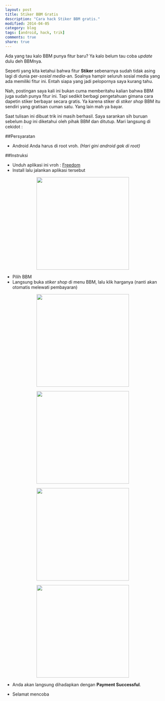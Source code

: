 ```yaml
---
layout: post
title: Stiker BBM Gratis
description: "Cara hack Stiker BBM gratis."
modified: 2014-04-05
category: blog
tags: [android, hack, trik]
comments: true
share: true
---
```


Ada yang tau kalo BBM punya fitur baru? Ya kalo belum tau coba *update* dulu deh BBMnya. 

Seperti yang kita ketahui bahwa fitur **Stiker** sebenarnya sudah tidak asing lagi di dunia per-*sosial media*-an. Soalnya hampir seluruh sosial media yang ada memiliki fitur ini. Entah siapa yang jadi pelopornya saya kurang tahu.

Nah, postingan saya kali ini bukan cuma memberitahu kalian bahwa BBM juga sudah punya fitur ini. Tapi sedikit berbagi pengetahuan gimana cara dapetin stiker berbayar secara gratis. Ya karena stiker di *stiker shop* BBM itu sendiri yang gratisan cuman satu. Yang lain mah ya bayar. 

Saat tulisan ini dibuat trik ini masih berhasil. Saya sarankan sih buruan sebelum *bug* ini diketahui oleh pihak BBM dan ditutup. Mari langsung di cekidot :

##Persyaratan

- Android Anda harus di root vroh. *(Hari gini android gak di root)*

##Instruksi

- Unduh aplikasi ini vroh : [Freedom](http://www.mediafire.com/?8tyq4x86t26hadq)
- Install lalu jalankan aplikasi tersebut

<figure>
	<center>
		<a href="{{ site.url }}/assets/post/2014-04-05-stiker-bbm-gratis-1.png" target="_blank"> 
			<img src="{{ site.url }}/assets/post/2014-04-05-stiker-bbm-gratis-1.png" width="300px"/>
		</a>
	</center>
</figure>

- Pilih BBM
- Langsung buka *stiker shop* di menu BBM, lalu klik harganya (nanti akan otomatis melewati pembayaran)

<figure>
	<center>
		<a href="{{ site.url }}/assets/post/2014-04-05-stiker-bbm-gratis-2.png" target="_blank"> 
			<img src="{{ site.url }}/assets/post/2014-04-05-stiker-bbm-gratis-2.png" width="300px"/>
		</a>
	</center>
</figure>

<figure>
	<center>
		<a href="{{ site.url }}/assets/post/2014-04-05-stiker-bbm-gratis-3.png" target="_blank"> 
			<img src="{{ site.url }}/assets/post/2014-04-05-stiker-bbm-gratis-3.png" width="300px"/>
		</a>
	</center>
</figure>

<figure>
	<center>
		<a href="{{ site.url }}/assets/post/2014-04-05-stiker-bbm-gratis-4.png" target="_blank"> 
			<img src="{{ site.url }}/assets/post/2014-04-05-stiker-bbm-gratis-4.png" width="300px"/>
		</a>
	</center>
</figure>

<figure>
	<center>
		<a href="{{ site.url }}/assets/post/2014-04-05-stiker-bbm-gratis-5.png" target="_blank"> 
			<img src="{{ site.url }}/assets/post/2014-04-05-stiker-bbm-gratis-5.png" width="300px"/>
		</a>
	</center>
</figure>

- Anda akan langsung dihadapkan dengan **Payment Successful**.

- Selamat mencoba